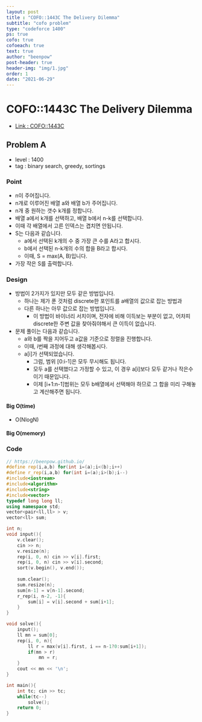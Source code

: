 ```yaml
---
layout: post
title : "COFO::1443C The Delivery Dilemma"
subtitle: "cofo problem"
type: "codeforce 1400"
ps: true
cofo: true
cofoeach: true
text: true
author: "beenpow"
post-header: true
header-img: "img/1.jpg"
order: 1
date: "2021-06-29"
---
```

# COFO::1443C The Delivery Dilemma
- [Link : COFO::1443C](https://codeforces.com/problemset/problem/1443/C)

## Problem A

- level : 1400
- tag : binary search, greedy, sortings

### Point
- n이 주어집니다.
- n개로 이루어진 배열 a와 배열 b가 주어집니다.
- n개 중 원하는 갯수 k개를 정합니다.
- 배열 a에서 k개를 선택하고, 배열 b에서 n-k를 선택합니다.
- 이때 각 배열에서 고른 인덱스는 겹치면 안됩니다.
- S는 다음과 같습니다.
  - a에서 선택된 k개의 수 중 가장 큰 수를 A라고 합시다.
  - b에서 선택된 n-k개의 수의 합을 B라고 합시다.
  - 이때, S = max(A, B)입니다.
- 가장 작은 S를 출력합니다.

### Design
- 방법이 2가지가 있지만 모두 같은 방법입니다.
  - 하나는 제가 푼 것처럼 discrete한 포인트를 a배열의 값으로 잡는 방법과
  - 다른 하나는 아무 값으로 잡는 방법입니다.
    - 이 방법이 바이너리 서치이며, 전자에 비해 이득보는 부분이 없고, 어차피 discrete한 주변 값을 찾아줘야해서 큰 이득이 없습니다.
- 문제 풀이는 다음과 같습니다.
  - a와 b를 짝을 지어두고 a값을 기준으로 정렬을 진행합니다.
  - 이때, i번째 과정에 대해 생각해봅시다.
  - a[i]가 선택되었습니다.
    - 그럼, 범위 [0:i-1]은 모두 무시해도 됩니다.
    - 모두 a를 선택했다고 가정할 수 있고, 이 경우 a[i]보다 모두 같거나 작은수이기 때문입니다.
    - 이제 [i+1:n-1]범위는 모두 b배열에서 선택해야 하므로 그 합을 미리 구해놓고 계산해주면 됩니다.

#### Big O(time)
- O(NlogN)

#### Big O(memory)

### Code

```cpp
// https://beenpow.github.io/
#define rep(i,a,b) for(int i=(a);i<(b);i++)
#define r_rep(i,a,b) for(int i=(a);i>(b);i--)
#include<iostream>
#include<algorithm>
#include<string>
#include<vector>
typedef long long ll;
using namespace std;
vector<pair<ll,ll> > v;
vector<ll> sum;

int n;
void input(){
    v.clear();
    cin >> n;
    v.resize(n);
    rep(i, 0, n) cin >> v[i].first;
    rep(i, 0, n) cin >> v[i].second;
    sort(v.begin(), v.end());
    
    sum.clear();
    sum.resize(n);
    sum[n-1] = v[n-1].second;
    r_rep(i, n-2, -1){
        sum[i] = v[i].second + sum[i+1];
    }
}

void solve(){
    input();
    ll mn = sum[0];
    rep(i, 0, n){
        ll r = max(v[i].first, i == n-1?0:sum[i+1]);
        if(mn > r)
            mn = r;
    }
    cout << mn << '\n';
}

int main(){
    int tc; cin >> tc;
    while(tc--)
        solve();
    return 0;
}
```
